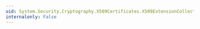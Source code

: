 ```yaml
---
uid: System.Security.Cryptography.X509Certificates.X509ExtensionCollection.Add(System.Security.Cryptography.X509Certificates.X509Extension)
internalonly: False
---
```


